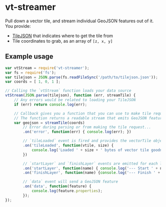 # vt-streamer

Pull down a vector tile, and stream individual GeoJSON features out of it. You provide:
- [TileJSON](https://github.com/mapbox/tilejson-spec) that indicates where to get the tile from
- Tile coordinates to grab, as an array of `[z, x, y]`

## Example usage

```javascript
var vtStream = require('vt-streamer');
var fs = require('fs');
var tilejson = JSON.parse(fs.readFileSync('/path/to/tilejson.json'));
var coords = [ 1, 0, 1 ];

// Calling the `vtStream` function loads your data source
vtStream(JSON.parse(tilejson), function (err, streamTile) {
    // Any errors would be related to loading your TileJSON
    if (err) return console.log(err);

    // Callback gives you a function that you can use to make tile requests
    // The function returns a readable stream that emits GeoJSON features
    var geojson = streamTile(coords)
        // Error during parsing or from making the tile request...
        .on('error', function(err) { console.log(err); })

        // `tileLoaded` event is fired and provides the vectorTile object and its compressed size
        .on('tileLoaded', function(vtile, size) {
            console.log('Loaded ' + size + ' bytes of vector tile goodness');
        })

        // `startLayer` and `finishLayer` events are emitted for each layer in the vector tile
        .on('startLayer', function(name) { console.log('--- Start ' + name + ' ---'); })
        .on('finishLayer', function(name) {console.log('--- Finish ' + name + ' ---'); })

        // `data` event will send a GeoJSON feature
        .on('data', function(feature) {
            console.log(feature.properties);
        });
});
```